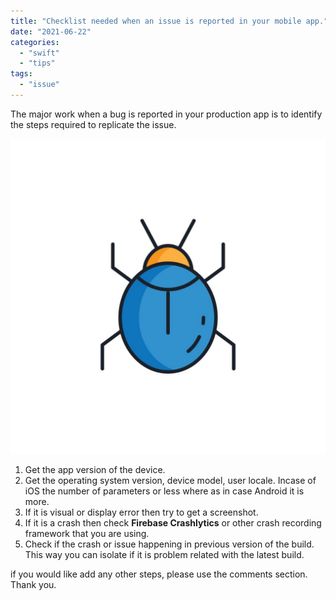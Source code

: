 ```yaml
---
title: "Checklist needed when an issue is reported in your mobile app."
date: "2021-06-22"
categories: 
  - "swift"
  - "tips"
tags: 
  - "issue"
---
```


The major work when a bug is reported in your production app is to identify the steps required to replicate the issue.

![](/assets/images/1991279-1024x1024.jpg)

1. Get the app version of the device.
2. Get the operating system version, device model, user locale. Incase of iOS the number of parameters or less where as in case Android it is more.
3. If it is visual or display error then try to get a screenshot.
4. If it is a crash then check **Firebase Crashlytics** or other crash recording framework that you are using.
5. Check if the crash or issue happening in previous version of the build. This way you can isolate if it is problem related with the latest build.

if you would like add any other steps, please use the comments section. Thank you.
